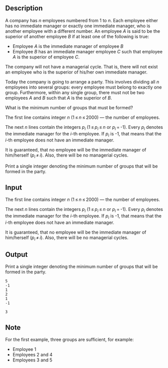 ## Description

<div><p>A company has <span class="tex-span"><i>n</i></span> employees numbered from <span class="tex-span">1</span> to <span class="tex-span"><i>n</i></span>. Each employee either has no immediate manager or exactly one immediate manager, who is another employee with a different number. An employee <span class="tex-span"><i>A</i></span> is said to be the <span class="tex-font-style-underline">superior</span> of another employee <span class="tex-span"><i>B</i></span> if at least one of the following is true:</p><ul> <li> Employee <span class="tex-span"><i>A</i></span> is the immediate manager of employee <span class="tex-span"><i>B</i></span> </li><li> Employee <span class="tex-span"><i>B</i></span> has an immediate manager employee <span class="tex-span"><i>C</i></span> such that employee <span class="tex-span"><i>A</i></span> is the superior of employee <span class="tex-span"><i>C</i></span>. </li></ul><p>The company will not have a managerial cycle. That is, there will not exist an employee who is the superior of his/her own immediate manager.</p><p>Today the company is going to arrange a party. This involves dividing all <span class="tex-span"><i>n</i></span> employees into several groups: every employee must belong to exactly one group. Furthermore, within any single group, there must not be two employees <span class="tex-span"><i>A</i></span> and <span class="tex-span"><i>B</i></span> such that <span class="tex-span"><i>A</i></span> is the superior of <span class="tex-span"><i>B</i></span>.</p><p>What is the minimum number of groups that must be formed?</p></div><div class="input-specification"><p>The first line contains integer <span class="tex-span"><i>n</i></span> (<span class="tex-span">1 ≤ <i>n</i> ≤ 2000</span>) — the number of employees.</p><p>The next <span class="tex-span"><i>n</i></span> lines contain the integers <span class="tex-span"><i>p</i><sub class="lower-index"><i>i</i></sub></span> (<span class="tex-span">1 ≤ <i>p</i><sub class="lower-index"><i>i</i></sub> ≤ <i>n</i></span> or <span class="tex-span"><i>p</i><sub class="lower-index"><i>i</i></sub> = </span>-1). Every <span class="tex-span"><i>p</i><sub class="lower-index"><i>i</i></sub></span> denotes the immediate manager for the <span class="tex-span"><i>i</i></span>-th employee. If <span class="tex-span"><i>p</i><sub class="lower-index"><i>i</i></sub></span> is -1, that means that the <span class="tex-span"><i>i</i></span>-th employee does not have an immediate manager. </p><p>It is guaranteed, that no employee will be the immediate manager of him/herself (<span class="tex-span"><i>p</i><sub class="lower-index"><i>i</i></sub> ≠ <i>i</i></span>). Also, there will be no managerial cycles.</p></div><div class="output-specification"><p>Print a single integer denoting the minimum number of groups that will be formed in the party.</p></div>

## Input

<p>The first line contains integer <span class="tex-span"><i>n</i></span> (<span class="tex-span">1 ≤ <i>n</i> ≤ 2000</span>) — the number of employees.</p><p>The next <span class="tex-span"><i>n</i></span> lines contain the integers <span class="tex-span"><i>p</i><sub class="lower-index"><i>i</i></sub></span> (<span class="tex-span">1 ≤ <i>p</i><sub class="lower-index"><i>i</i></sub> ≤ <i>n</i></span> or <span class="tex-span"><i>p</i><sub class="lower-index"><i>i</i></sub> = </span>-1). Every <span class="tex-span"><i>p</i><sub class="lower-index"><i>i</i></sub></span> denotes the immediate manager for the <span class="tex-span"><i>i</i></span>-th employee. If <span class="tex-span"><i>p</i><sub class="lower-index"><i>i</i></sub></span> is -1, that means that the <span class="tex-span"><i>i</i></span>-th employee does not have an immediate manager. </p><p>It is guaranteed, that no employee will be the immediate manager of him/herself (<span class="tex-span"><i>p</i><sub class="lower-index"><i>i</i></sub> ≠ <i>i</i></span>). Also, there will be no managerial cycles.</p>

## Output

<p>Print a single integer denoting the minimum number of groups that will be formed in the party.</p>





```input1
5
-1
1
2
1
-1

```




```output1
3

```



## Note

<p>For the first example, three groups are sufficient, for example: </p><ul> <li> Employee 1 </li><li> Employees 2 and 4 </li><li> Employees 3 and 5 </li></ul>
